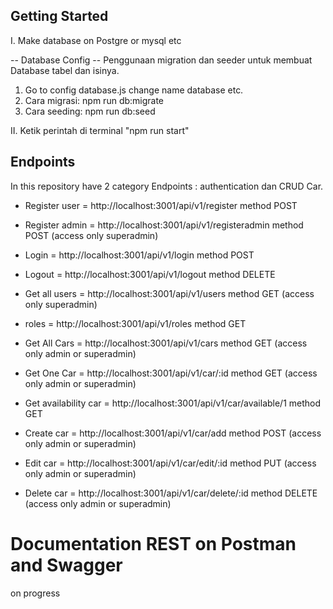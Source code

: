 ## Getting Started

I. Make database on Postgre or mysql etc

-- Database Config --
Penggunaan migration dan seeder untuk membuat Database tabel dan isinya.

1. Go to config database.js change name database etc.
2. Cara migrasi: npm run db:migrate
3. Cara seeding: npm run db:seed

II. Ketik perintah di terminal "npm run start"

## Endpoints

In this repository have 2 category Endpoints : authentication dan CRUD Car.

- Register user = http://localhost:3001/api/v1/register method POST
- Register admin = http://localhost:3001/api/v1/registeradmin method POST (access only superadmin)
- Login = http://localhost:3001/api/v1/login method POST
- Logout = http://localhost:3001/api/v1/logout method DELETE
- Get all users = http://localhost:3001/api/v1/users method GET (access only superadmin)
- roles = http://localhost:3001/api/v1/roles method GET

- Get All Cars = http://localhost:3001/api/v1/cars method GET (access only admin or superadmin)
- Get One Car = http://localhost:3001/api/v1/car/:id method GET (access only admin or superadmin)
- Get availability car = http://localhost:3001/api/v1/car/available/1 method GET
- Create car = http://localhost:3001/api/v1/car/add method POST (access only admin or superadmin)
- Edit car = http://localhost:3001/api/v1/car/edit/:id method PUT (access only admin or superadmin)
- Delete car = http://localhost:3001/api/v1/car/delete/:id method DELETE (access only admin or superadmin)

# Documentation REST on Postman and Swagger

on progress
